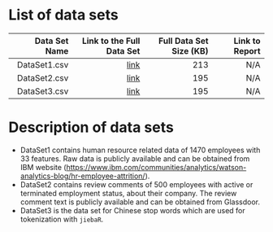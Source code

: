 # List of data sets
|  Data Set Name | Link to the Full Data Set   | Full Data Set Size (KB)  | Link to Report |
| ---:| ---: | ---: | ---: |
| DataSet1.csv | [link](https://projectsdisks415.blob.core.windows.net/data/DataSet1.csv) | 213 | N/A|
| DataSet2.csv | [link](https://projectsdisks415.blob.core.windows.net/data/DataSet2.csv) | 195 | N/A|
| DataSet3.csv | [link](https://projectsdisks415.blob.core.windows.net/data/DataSet3.csv) | 195 | N/A|

# Description of data sets

* DataSet1 contains human resource related data of 1470 employees with 33 features. Raw data is publicly available and can be obtained from IBM website (https://www.ibm.com/communities/analytics/watson-analytics-blog/hr-employee-attrition/).
* DataSet2 contains review comments of 500 employees with active or terminated employment status, about their company. The review comment text is publicly available and can be obtained from Glassdoor.
* DataSet3 is the data set for Chinese stop words which are used for tokenization with `jiebaR`.
